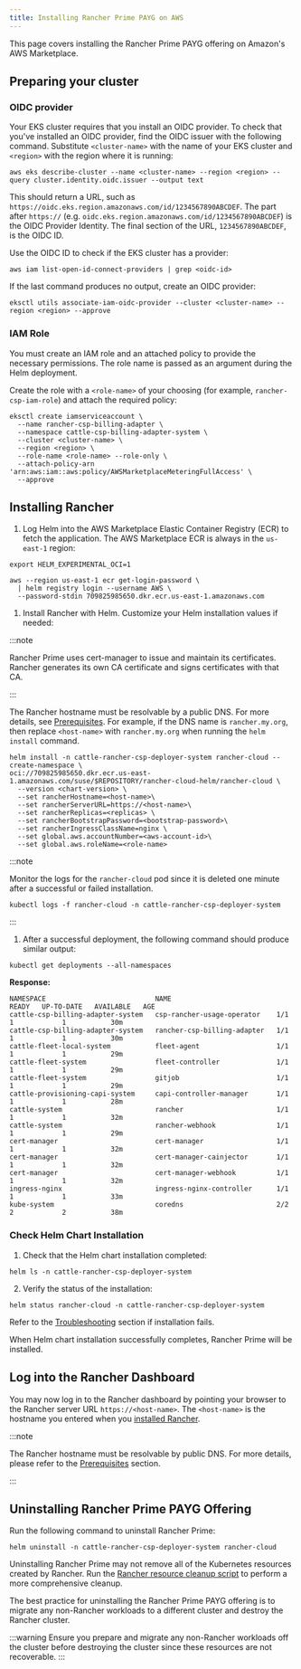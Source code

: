 ```yaml
---
title: Installing Rancher Prime PAYG on AWS
---
```


This page covers installing the Rancher Prime PAYG offering on Amazon's AWS Marketplace.

## Preparing your cluster

### OIDC provider

Your EKS cluster requires that you install an OIDC provider. To check that you've installed an OIDC provider, find the OIDC issuer with the following command. Substitute `<cluster-name>` with the name of your EKS cluster and `<region>` with the region where it is running:

```shell
aws eks describe-cluster --name <cluster-name> --region <region> --query cluster.identity.oidc.issuer --output text
```

This should return a URL, such as `https://oidc.eks.region.amazonaws.com/id/1234567890ABCDEF`. The part after `https://` (e.g. `oidc.eks.region.amazonaws.com/id/1234567890ABCDEF`) is the OIDC Provider Identity. The final section of the URL, `1234567890ABCDEF`, is the OIDC ID.

Use the OIDC ID to check if the EKS cluster has a provider:

```shell
aws iam list-open-id-connect-providers | grep <oidc-id>
```

If the last command produces no output, create an OIDC provider:

```shell
eksctl utils associate-iam-oidc-provider --cluster <cluster-name> --region <region> --approve
```

### IAM Role

You must create an IAM role and an attached policy to provide the necessary permissions. The role name is passed as an argument during the Helm deployment.

Create the role with a `<role-name>` of your choosing (for example, `rancher-csp-iam-role`) and attach the required policy:

```shell
eksctl create iamserviceaccount \
  --name rancher-csp-billing-adapter \
  --namespace cattle-csp-billing-adapter-system \
  --cluster <cluster-name> \
  --region <region> \
  --role-name <role-name> --role-only \
  --attach-policy-arn 'arn:aws:iam::aws:policy/AWSMarketplaceMeteringFullAccess' \
  --approve
```

## Installing Rancher  

1. Log Helm into the AWS Marketplace Elastic Container Registry (ECR) to fetch the application. The AWS Marketplace ECR is always in the `us-east-1` region:

  ```shell
  export HELM_EXPERIMENTAL_OCI=1

  aws --region us-east-1 ecr get-login-password \
    | helm registry login --username AWS \
    --password-stdin 709825985650.dkr.ecr.us-east-1.amazonaws.com
  ```

1. Install Rancher with Helm. Customize your Helm installation values if needed:

  :::note

  Rancher Prime uses cert-manager to issue and maintain its certificates. Rancher generates its own CA certificate and signs certificates with that CA.

  :::

  The Rancher hostname must be resolvable by a public DNS. For more details, see [Prerequisites](prerequisites.md). For example, if the DNS name is `rancher.my.org`, then replace `<host-name>` with `rancher.my.org` when running the `helm install` command.

  ```shell
  helm install -n cattle-rancher-csp-deployer-system rancher-cloud --create-namespace \
  oci://709825985650.dkr.ecr.us-east-1.amazonaws.com/suse/$REPOSITORY/rancher-cloud-helm/rancher-cloud \
    --version <chart-version> \
    --set rancherHostname=<host-name>\
    --set rancherServerURL=https://<host-name>\
    --set rancherReplicas=<replicas> \
    --set rancherBootstrapPassword=<bootstrap-password>\
    --set rancherIngressClassName=nginx \
    --set global.aws.accountNumber=<aws-account-id>\
    --set global.aws.roleName=<role-name>
  ```

  :::note

  Monitor the logs for the `rancher-cloud` pod since it is deleted one minute after a successful or failed installation.

  ```shell
  kubectl logs -f rancher-cloud -n cattle-rancher-csp-deployer-system
  ```

  :::

1. After a successful deployment, the following command should produce similar output:

  ```shell
  kubectl get deployments --all-namespaces
  ```

**Response:**

  ```shell
  NAMESPACE                           NAME                          READY   UP-TO-DATE   AVAILABLE   AGE
  cattle-csp-billing-adapter-system   csp-rancher-usage-operator    1/1     1            1           30m
  cattle-csp-billing-adapter-system   rancher-csp-billing-adapter   1/1     1            1           30m
  cattle-fleet-local-system           fleet-agent                   1/1     1            1           29m
  cattle-fleet-system                 fleet-controller              1/1     1            1           29m
  cattle-fleet-system                 gitjob                        1/1     1            1           29m
  cattle-provisioning-capi-system     capi-controller-manager       1/1     1            1           28m
  cattle-system                       rancher                       1/1     1            1           32m
  cattle-system                       rancher-webhook               1/1     1            1           29m
  cert-manager                        cert-manager                  1/1     1            1           32m
  cert-manager                        cert-manager-cainjector       1/1     1            1           32m
  cert-manager                        cert-manager-webhook          1/1     1            1           32m
  ingress-nginx                       ingress-nginx-controller      1/1     1            1           33m
  kube-system                         coredns                       2/2     2            2           38m
  ```

### Check Helm Chart Installation

1. Check that the Helm chart installation completed:

```shell
helm ls -n cattle-rancher-csp-deployer-system
```

2. Verify the status of the installation:

```shell
helm status rancher-cloud -n cattle-rancher-csp-deployer-system
```

Refer to the [Troubleshooting](troubleshooting.md) section if installation fails.

When Helm chart installation successfully completes, Rancher Prime will be installed.

## Log into the Rancher Dashboard

You may now log in to the Rancher dashboard by pointing your browser to the Rancher server URL `https://<host-name>`. The `<host-name>` is the hostname you entered when you [installed Rancher](#installing-rancher).

:::note

The Rancher hostname must be resolvable by public DNS. For more details, please refer to the [Prerequisites](prerequisites.md) section.

:::

## Uninstalling Rancher Prime PAYG Offering

Run the following command to uninstall Rancher Prime:

```shell
helm uninstall -n cattle-rancher-csp-deployer-system rancher-cloud
```

Uninstalling Rancher Prime may not remove all of the Kubernetes resources created by Rancher. Run the [Rancher resource cleanup script](https://github.com/rancher/rancher-cleanup) to perform a more comprehensive cleanup.

The best practice for uninstalling the Rancher Prime PAYG offering is to migrate any non-Rancher workloads to a different cluster and destroy the Rancher cluster.

:::warning
Ensure you prepare and migrate any non-Rancher workloads off the cluster before destroying the cluster since these resources are not recoverable.
:::
